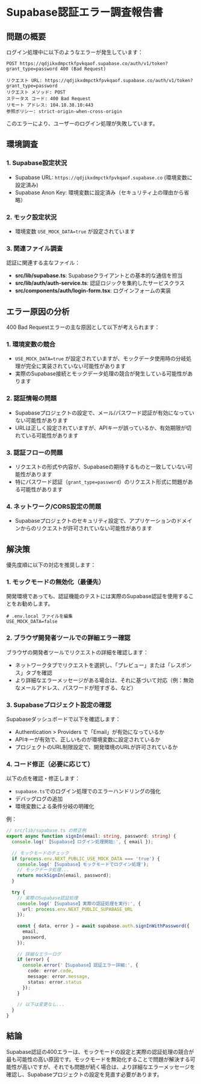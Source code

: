 # Supabase認証エラー調査報告書

## 問題の概要

ログイン処理中に以下のようなエラーが発生しています：

```
POST https://qdjikxdmpctkfpvkqaof.supabase.co/auth/v1/token?grant_type=password 400 (Bad Request)

リクエスト URL: https://qdjikxdmpctkfpvkqaof.supabase.co/auth/v1/token?grant_type=password
リクエスト メソッド: POST
ステータス コード: 400 Bad Request
リモート アドレス: 104.18.38.10:443
参照ポリシー: strict-origin-when-cross-origin
```

このエラーにより、ユーザーのログイン処理が失敗しています。

## 環境調査

### 1. Supabase設定状況

- Supabase URL: `https://qdjikxdmpctkfpvkqaof.supabase.co` (環境変数に設定済み)
- Supabase Anon Key: 環境変数に設定済み（セキュリティ上の理由から省略）

### 2. モック設定状況

- 環境変数 `USE_MOCK_DATA=true` が設定されています

### 3. 関連ファイル調査

認証に関連する主なファイル：

- **src/lib/supabase.ts**: Supabaseクライアントとの基本的な通信を担当
- **src/lib/auth/auth-service.ts**: 認証ロジックを集約したサービスクラス
- **src/components/auth/login-form.tsx**: ログインフォームの実装

## エラー原因の分析

400 Bad Requestエラーの主な原因として以下が考えられます：

### 1. 環境変数の競合

- `USE_MOCK_DATA=true` が設定されていますが、モックデータ使用時の分岐処理が完全に実装されていない可能性があります
- 実際のSupabase接続とモックデータ処理の競合が発生している可能性があります

### 2. 認証情報の問題

- Supabaseプロジェクトの設定で、メール/パスワード認証が有効になっていない可能性があります
- URLは正しく設定されていますが、APIキーが誤っているか、有効期限が切れている可能性があります

### 3. 認証フローの問題

- リクエストの形式や内容が、Supabaseの期待するものと一致していない可能性があります
- 特にパスワード認証（`grant_type=password`）のリクエスト形式に問題がある可能性があります

### 4. ネットワーク/CORS設定の問題

- Supabaseプロジェクトのセキュリティ設定で、アプリケーションのドメインからのリクエストが許可されていない可能性があります

## 解決策

優先度順に以下の対応を推奨します：

### 1. モックモードの無効化（最優先）

開発環境であっても、認証機能のテストには実際のSupabase認証を使用することをお勧めします。

```
# .env.local ファイルを編集
USE_MOCK_DATA=false
```

### 2. ブラウザ開発者ツールでの詳細エラー確認

ブラウザの開発者ツールでリクエストの詳細を確認します：
- ネットワークタブでリクエストを選択し、「プレビュー」または「レスポンス」タブを確認
- より詳細なエラーメッセージがある場合は、それに基づいて対応（例：無効なメールアドレス、パスワードが短すぎる、など）

### 3. Supabaseプロジェクト設定の確認

Supabaseダッシュボードで以下を確認します：
- Authentication > Providers で「Email」が有効になっているか
- APIキーが有効で、正しいものが環境変数に設定されているか
- プロジェクトのURL制限設定で、開発環境のURLが許可されているか

### 4. コード修正（必要に応じて）

以下の点を確認・修正します：
- `supabase.ts`でのログイン処理でのエラーハンドリングの強化
- デバッグログの追加
- 環境変数による条件分岐の明確化

例：
```typescript
// src/lib/supabase.ts の修正例
export async function signIn(email: string, password: string) {
  console.log('【Supabase】ログイン処理開始:', { email });
  
  // モックモードのチェック
  if (process.env.NEXT_PUBLIC_USE_MOCK_DATA === 'true') {
    console.log('【Supabase】モックモードでログイン処理');
    // モックデータ処理...
    return mockSignIn(email, password);
  }
  
  try {
    // 実際のSupabase認証処理
    console.log('【Supabase】実際の認証処理を実行:', { 
      url: process.env.NEXT_PUBLIC_SUPABASE_URL 
    });
    
    const { data, error } = await supabase.auth.signInWithPassword({
      email,
      password,
    });
    
    // 詳細なエラーログ
    if (error) {
      console.error('【Supabase】認証エラー詳細:', { 
        code: error.code,
        message: error.message,
        status: error.status
      });
    }
    
    // 以下は変更なし...
  }
}
```

## 結論

Supabase認証の400エラーは、モックモードの設定と実際の認証処理の競合が最も可能性の高い原因です。モックモードを無効化することで問題が解決する可能性が高いですが、それでも問題が続く場合は、より詳細なエラーメッセージを確認し、Supabaseプロジェクトの設定を見直す必要があります。